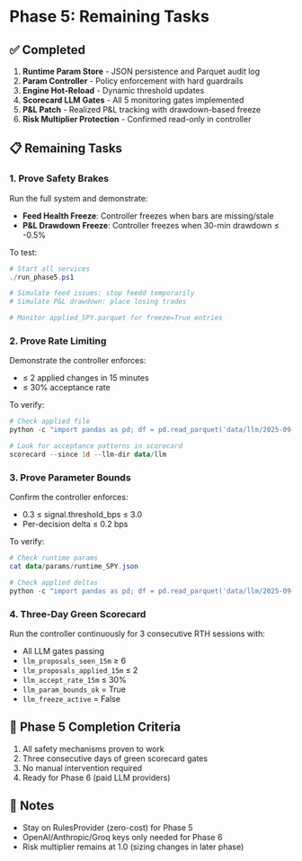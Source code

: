 # Phase 5: Remaining Tasks

## ✅ Completed
1. **Runtime Param Store** - JSON persistence and Parquet audit log
2. **Param Controller** - Policy enforcement with hard guardrails
3. **Engine Hot-Reload** - Dynamic threshold updates
4. **Scorecard LLM Gates** - All 5 monitoring gates implemented
5. **P&L Patch** - Realized P&L tracking with drawdown-based freeze
6. **Risk Multiplier Protection** - Confirmed read-only in controller

## 📋 Remaining Tasks

### 1. Prove Safety Brakes
Run the full system and demonstrate:
- **Feed Health Freeze**: Controller freezes when bars are missing/stale
- **P&L Drawdown Freeze**: Controller freezes when 30-min drawdown ≤ -0.5%

To test:
```powershell
# Start all services
./run_phase5.ps1

# Simulate feed issues: stop feedd temporarily
# Simulate P&L drawdown: place losing trades

# Monitor applied_SPY.parquet for freeze=True entries
```

### 2. Prove Rate Limiting
Demonstrate the controller enforces:
- ≤ 2 applied changes in 15 minutes
- ≤ 30% acceptance rate

To verify:
```powershell
# Check applied file
python -c "import pandas as pd; df = pd.read_parquet('data/llm/2025-09-19/applied_SPY.parquet'); print(df.tail(20))"

# Look for acceptance patterns in scorecard
scorecard --since 1d --llm-dir data/llm
```

### 3. Prove Parameter Bounds
Confirm the controller enforces:
- 0.3 ≤ signal.threshold_bps ≤ 3.0
- Per-decision delta ≤ 0.2 bps

To verify:
```powershell
# Check runtime params
cat data/params/runtime_SPY.json

# Check applied deltas
python -c "import pandas as pd; df = pd.read_parquet('data/llm/2025-09-19/applied_SPY.parquet'); print(df[['accepted_threshold_bps', 'delta_bps']])"
```

### 4. Three-Day Green Scorecard
Run the controller continuously for 3 consecutive RTH sessions with:
- All LLM gates passing
- `llm_proposals_seen_15m` ≥ 6
- `llm_proposals_applied_15m` ≤ 2
- `llm_accept_rate_15m` ≤ 30%
- `llm_param_bounds_ok` = True
- `llm_freeze_active` = False

## 🚀 Phase 5 Completion Criteria
1. All safety mechanisms proven to work
2. Three consecutive days of green scorecard gates
3. No manual intervention required
4. Ready for Phase 6 (paid LLM providers)

## 📝 Notes
- Stay on RulesProvider (zero-cost) for Phase 5
- OpenAI/Anthropic/Groq keys only needed for Phase 6
- Risk multiplier remains at 1.0 (sizing changes in later phase)
